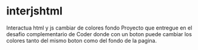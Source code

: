 # interjshtml
Interactua html y js cambiar de colores fondo
Proyecto que entregue en el desafio complementario de Coder 
donde con un boton puede cambiar los colores tanto del mismo boton como del fondo de la pagina.
